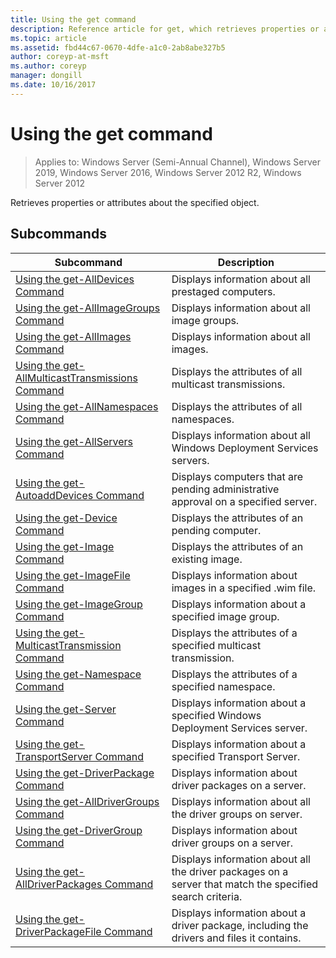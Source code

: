 ```yaml
---
title: Using the get command
description: Reference article for get, which retrieves properties or attributes about the specified object.
ms.topic: article
ms.assetid: fbd44c67-0670-4dfe-a1c0-2ab8abe327b5
author: coreyp-at-msft
ms.author: coreyp
manager: dongill
ms.date: 10/16/2017
---
```


# Using the get command

> Applies to: Windows Server (Semi-Annual Channel), Windows Server 2019, Windows Server 2016, Windows Server 2012 R2, Windows Server 2012

Retrieves properties or attributes about the specified object.

## Subcommands
|Subcommand|Description|
|-------|--------|
|[Using the get-AllDevices Command](using-the-get-alldevices-command.md)|Displays information about all prestaged computers.|
|[Using the get-AllImageGroups Command](using-the-get-allimagegroups-command.md)|Displays information about all image groups.|
|[Using the get-AllImages Command](using-the-get-allimages-command.md)|Displays information about all images.|
|[Using the get-AllMulticastTransmissions Command](using-the-get-allmulticasttransmissions-command.md)|Displays the attributes of all multicast transmissions.|
|[Using the get-AllNamespaces Command](using-the-get-allnamespaces-command.md)|Displays the attributes of all namespaces.|
|[Using the get-AllServers Command](using-the-get-allservers-command.md)|Displays information about all Windows Deployment Services servers.|
|[Using the get-AutoaddDevices Command](using-the-get-autoadddevices-command.md)|Displays computers that are pending administrative approval on a specified server.|
|[Using the get-Device Command](using-the-get-device-command.md)|Displays the attributes of an pending computer.|
|[Using the get-Image Command](using-the-get-image-command.md)|Displays the attributes of an existing image.|
|[Using the get-ImageFile Command](using-the-get-imagefile-command.md)|Displays information about images in a specified .wim file.|
|[Using the get-ImageGroup Command](using-the-get-imagegroup-command.md)|Displays information about a specified image group.|
|[Using the get-MulticastTransmission Command](using-the-get-multicasttransmission-command.md)|Displays the attributes of a specified multicast transmission.|
|[Using the get-Namespace Command](using-the-get-namespace-command.md)|Displays the attributes of a specified namespace.|
|[Using the get-Server Command](using-the-get-server-command.md)|Displays information about a specified Windows Deployment Services server.|
|[Using the get-TransportServer Command](using-the-get-transportserver-command.md)|Displays information about a specified Transport Server.|
|[Using the get-DriverPackage Command](using-the-get-driverpackage-command.md)|Displays information about driver packages on a server.|
|[Using the get-AllDriverGroups Command](using-the-get-alldrivergroups-command.md)|Displays information about all the driver groups on server.|
|[Using the get-DriverGroup Command](using-the-get-drivergroup-command.md)|Displays information about driver groups on a server.|
|[Using the get-AllDriverPackages Command](using-the-get-alldriverpackages-command.md)|Displays information about all the driver packages on a server that match the specified search criteria.|
|[Using the get-DriverPackageFile Command](using-the-get-driverpackagefile-command.md)|Displays information about a driver package, including the drivers and files it contains.|
